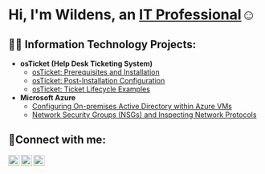 <h1>Hi, I'm Wildens, an <a href="https://linkedin.com/in/wildens-petit-maitre-365420282/">IT Professional</a>☺</h1>

<h2>👨‍💻 Information Technology Projects:</h2>

- <b>osTicket (Help Desk Ticketing System)</b>
  - [osTicket: Prerequisites and Installation](https://github.com/wildenspm/osticket-prereqs)
  - [osTicket: Post-Installation Configuration](https://github.com/wildenspm/post-install)
  - [osTicket: Ticket Lifecycle Examples](https://github.com/wildenspm/ticket-lifecycle)
- <b>Microsoft Azure</b>
  - [Configuring On-premises Active Directory within Azure VMs](https://github.com/wildenspm/configure-ad)
  - [Network Security Groups (NSGs) and Inspecting Network Protocols](https://github.com/wildenspm/azure-network-protocol)

<h2>🤳Connect with me:</h2>

[<img align="left" alt="Josh | Twitter" width="22px" src="https://cdn.jsdelivr.net/npm/simple-icons@v3/icons/twitter.svg" />][twitter]
[<img align="left" alt="Josh | LinkedIn" width="22px" src="https://cdn.jsdelivr.net/npm/simple-icons@v3/icons/linkedin.svg" />][linkedin]
[<img align="left" alt="Josh | Instagram" width="22px" src="https://cdn.jsdelivr.net/npm/simple-icons@v3/icons/instagram.svg" />][instagram]

[twitter]: https://twitter.com/Josh
[instagram]: https://www.instagram.com/Josh
[linkedin]: https://linkedin.com/in/Josh
